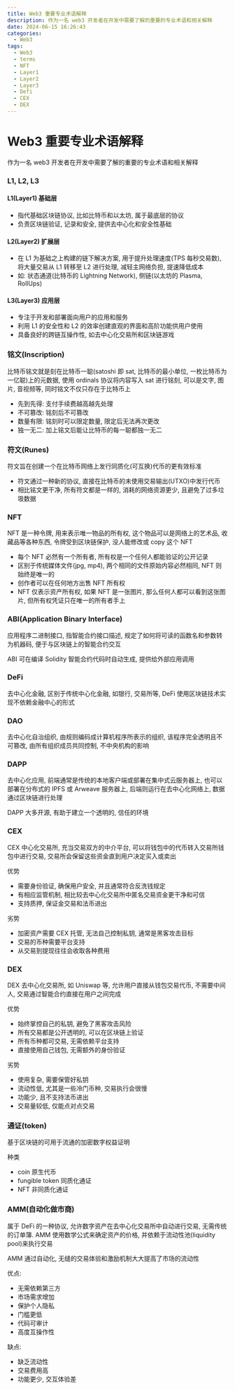 ```yaml
---
title: Web3 重要专业术语解释
description: 作为一名 web3 开发者在开发中需要了解的重要的专业术语和相关解释
date: 2024-06-15 16:26:43
categories:
  - Web3
tags:
  - Web3
  - terms
  - NFT
  - Layer1
  - Layer2
  - Layer3
  - Defi
  - CEX
  - DEX
---
```


# Web3 重要专业术语解释

作为一名 web3 开发者在开发中需要了解的重要的专业术语和相关解释

### L1, L2, L3

#### L1(Layer1) 基础层

- 指代基础区块链协议, 比如比特币和以太坊, 属于最底层的协议
- 负责区块链验证, 记录和安全, 提供去中心化和安全性基础

#### L2(Layer2) 扩展层

- 在 L1 为基础之上构建的链下解决方案, 用于提升处理速度(TPS 每秒交易数), 将大量交易从 L1 转移至 L2 进行处理, 减轻主网络负担, 提速降低成本
- 如: 状态通道(比特币的 Lightning Network), 侧链(以太坊的 Plasma, RollUps)

#### L3(Layer3) 应用层

- 专注于开发和部署面向用户的应用和服务
- 利用 L1 的安全性和 L2 的效率创建直观的界面和高阶功能供用户使用
- 具备良好的跨链互操作性, 如去中心化交易所和区块链游戏

### 铭文(Inscription)

比特币铭文就是刻在比特币一聪(satoshi 即 sat, 比特币的最小单位, 一枚比特币为一亿聪)上的元数据, 使用 ordinals 协议将内容写入 sat 进行铭刻, 可以是文字, 图片, 音视频等, 同时铭文不仅只存在于比特币上

- 先到先得: 支付手续费越高越先处理
- 不可篡改: 铭刻后不可篡改
- 数量有限: 铭刻时可以限定数量, 限定后无法再次更改
- 独一无二: 加上铭文后能让比特币的每一聪都独一无二

### 符文(Runes)

符文旨在创建一个在比特币网络上发行同质化(可互换)代币的更有效标准

- 符文通过一种新的协议, 直接在比特币的未使用交易输出(UTXO)中发行代币
- 相比铭文更干净, 所有符文都是一样的, 消耗的网络资源更少, 且避免了过多垃圾数据

### NFT

NFT 是一种令牌, 用来表示唯一物品的所有权, 这个物品可以是网络上的艺术品, 收藏品等各种东西, 令牌受到区块链保护, 没人能修改或 copy 这个 NFT

- 每个 NFT 必然有一个所有者, 所有权是一个任何人都能验证的公开记录
- 区别于传统媒体文件(jpg, mp4), 两个相同的文件原始内容必然相同, NFT 则始终是唯一的
- 创作者可以在任何地方出售 NFT 所有权
- NFT 仅表示资产所有权, 如果 NFT 是一张图片, 那么任何人都可以看到这张图片, 但所有权凭证只在唯一的所有者手上

### ABI(Application Binary Interface)

应用程序二进制接口, 指智能合约接口描述, 规定了如何将可读的函数名和参数转为机器码, 便于与区块链上的智能合约交互

ABI 可在编译 Solidity 智能合约代码时自动生成, 提供给外部应用调用

### DeFi

去中心化金融, 区别于传统中心化金融, 如银行, 交易所等, DeFi 使用区块链技术实现不依赖金融中心的形式

### DAO

去中心化自治组织, 由规则编码成计算机程序所表示的组织, 该程序完全透明且不可篡改, 由所有组织成员共同控制, 不中央机构的影响

### DAPP

去中心化应用, 前端通常是传统的本地客户端或部署在集中式云服务器上, 也可以部署在分布式的 IPFS 或 Arweave 服务器上, 后端则运行在去中心化网络上, 数据通过区块链进行处理

DAPP 大多开源, 有助于建立一个透明的, 信任的环境

### CEX

CEX 中心化交易所, 充当交易双方的中介平台, 可以将钱包中的代币转入交易所钱包中进行交易, 交易所会保留这些资金直到用户决定买入或卖出

优势

- 需要身份验证, 确保用户安全, 并且通常符合反洗钱规定
- 有相应监管机制, 相比较去中心化交易所中匿名交易资金更干净和可信
- 支持质押, 保证金交易和法币进出

劣势

- 加密资产需要 CEX 托管, 无法自己控制私钥, 通常是黑客攻击目标
- 交易的币种需要平台支持
- 从交易到提现往往会收取各种费用

### DEX

DEX 去中心化交易所, 如 Uniswap 等, 允许用户直接从钱包交易代币, 不需要中间人, 交易通过智能合约直接在用户之间完成

优势

- 始终掌控自己的私钥, 避免了黑客攻击风险
- 所有交易都是公开透明的, 可以在区块链上验证
- 所有币种都可交易, 无需依赖平台支持
- 直接使用自己钱包, 无需额外的身份验证

劣势

- 使用复杂, 需要保管好私钥
- 流动性低, 尤其是一些冷门币种, 交易执行会很慢
- 功能少, 且不支持法币进出
- 交易量较低, 仅能点对点交易

### 通证(token)

基于区块链的可用于流通的加密数字权益证明

种类

- coin 原生代币
- fungible token 同质化通证
- NFT 非同质化通证

### AMM(自动化做市商)

属于 DeFi 的一种协议, 允许数字资产在去中心化交易所中自动进行交易, 无需传统的订单簿. AMM 使用数学公式来确定资产的价格, 并依赖于流动性池(liquidity pool)来执行交易

AMM 通过自动化, 无缝的交易体验和激励机制大大提高了市场的流动性

优点:

- 无需依赖第三方
- 市场需求增加
- 保护个人隐私
- 门槛更低
- 代码可审计
- 高度互操作性

缺点:

- 缺乏流动性
- 交易费用高
- 功能更少, 交互体验差
